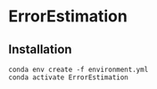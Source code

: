 # ErrorEstimation

## Installation

```
conda env create -f environment.yml
conda activate ErrorEstimation
```

